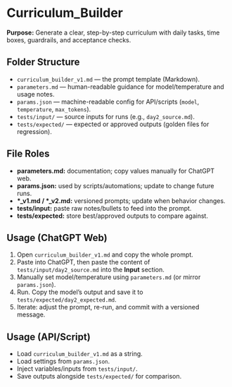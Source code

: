 # Curriculum_Builder

**Purpose:** Generate a clear, step-by-step curriculum with daily tasks, time boxes, guardrails, and acceptance checks.

## Folder Structure
- `curriculum_builder_v1.md` — the prompt template (Markdown).
- `parameters.md` — human-readable guidance for model/temperature and usage notes.
- `params.json` — machine-readable config for API/scripts (`model`, `temperature`, `max_tokens`).
- `tests/input/` — source inputs for runs (e.g., `day2_source.md`).
- `tests/expected/` — expected or approved outputs (golden files for regression).

## File Roles
- **parameters.md:** documentation; copy values manually for ChatGPT web.
- **params.json:** used by scripts/automations; update to change future runs.
- **\*_v1.md / \*_v2.md:** versioned prompts; update when behavior changes.
- **tests/input:** paste raw notes/bullets to feed into the prompt.
- **tests/expected:** store best/approved outputs to compare against.

## Usage (ChatGPT Web)
1. Open `curriculum_builder_v1.md` and copy the whole prompt.
2. Paste into ChatGPT, then paste the content of `tests/input/day2_source.md` into the **Input** section.
3. Manually set model/temperature using `parameters.md` (or mirror `params.json`).
4. Run. Copy the model’s output and save it to `tests/expected/day2_expected.md`.
5. Iterate: adjust the prompt, re-run, and commit with a versioned message.

## Usage (API/Script)
- Load `curriculum_builder_v1.md` as a string.
- Load settings from `params.json`.
- Inject variables/inputs from `tests/input/`.
- Save outputs alongside `tests/expected/` for comparison.
